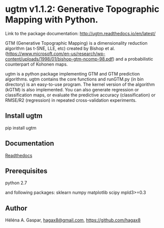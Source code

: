 # ugtm v1.1.2: Generative Topographic Mapping with Python.

Link to the package documentation: http://ugtm.readthedocs.io/en/latest/

GTM (Generative Topographic Mapping) is a dimensionality reduction algorithm (as t-SNE, LLE, etc) created by Bishop et al. (https://www.microsoft.com/en-us/research/wp-content/uploads/1998/01/bishop-gtm-ncomp-98.pdf) and a probabilistic counterpart of Kohonen maps.

ugtm is a python package implementing GTM and GTM prediction algorithms. ugtm contains the core functions and runGTM.py (in bin directory) is an easy-to-use program. The kernel version of the algorithm (kGTM) is also implemented. You can also generate regression or classification maps, or evaluate the predictive accuracy (classification) or RMSE/R2 (regression) in repeated cross-validation experiments.

## Install ugtm

pip install ugtm

## Documentation

[Readthedocs](http://ugtm.readthedocs.io/en/latest/)


## Prerequisites
python 2.7

and following packages:
sklearn
numpy 
matplotlib
scipy
mpld3>=0.3


## Author

Héléna A. Gaspar, hagax8@gmail.com, https://github.com/hagax8


